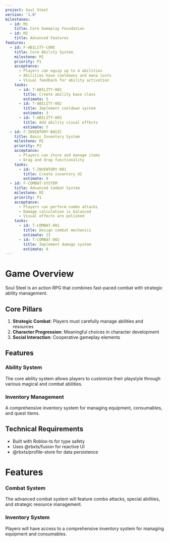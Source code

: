 ```yaml
---
project: Soul Steel
version: '1.0'
milestones:
  - id: M1
    title: Core Gameplay Foundation
  - id: M2
    title: Advanced Features
features:
  - id: F-ABILITY-CORE
    title: Core Ability System
    milestone: M1
    priority: P1
    acceptance:
      - Players can equip up to 4 abilities
      - Abilities have cooldowns and mana costs
      - Visual feedback for ability activation
    tasks:
      - id: T-ABILITY-001
        title: Create ability base class
        estimate: 5
      - id: T-ABILITY-002
        title: Implement cooldown system
        estimate: 3
      - id: T-ABILITY-003
        title: Add ability visual effects
        estimate: 5
  - id: F-INVENTORY-BASIC
    title: Basic Inventory System
    milestone: M1
    priority: P2
    acceptance:
      - Players can store and manage items
      - Drag and drop functionality
    tasks:
      - id: T-INVENTORY-001
        title: Create inventory UI
        estimate: 8
  - id: F-COMBAT-SYSTEM
    title: Advanced Combat System
    milestone: M2
    priority: P1
    acceptance:
      - Players can perform combo attacks
      - Damage calculation is balanced
      - Visual effects are polished
    tasks:
      - id: T-COMBAT-001
        title: Design combat mechanics
        estimate: 13
      - id: T-COMBAT-002
        title: Implement damage system
        estimate: 8
---
```


# Game Overview

Soul Steel is an action RPG that combines fast-paced combat with strategic ability management.

## Core Pillars

1. **Strategic Combat**: Players must carefully manage abilities and resources
2. **Character Progression**: Meaningful choices in character development
3. **Social Interaction**: Cooperative gameplay elements

## Features

### Ability System
The core ability system allows players to customize their playstyle through various magical and combat abilities.

### Inventory Management
A comprehensive inventory system for managing equipment, consumables, and quest items.

## Technical Requirements

- Built with Roblox-ts for type safety
- Uses @rbxts/fusion for reactive UI
- @rbxts/profile-store for data persistence


# Features

### Combat System
The advanced combat system will feature combo attacks, special abilities, and strategic resource management.

### Inventory System  
Players will have access to a comprehensive inventory system for managing equipment and consumables.